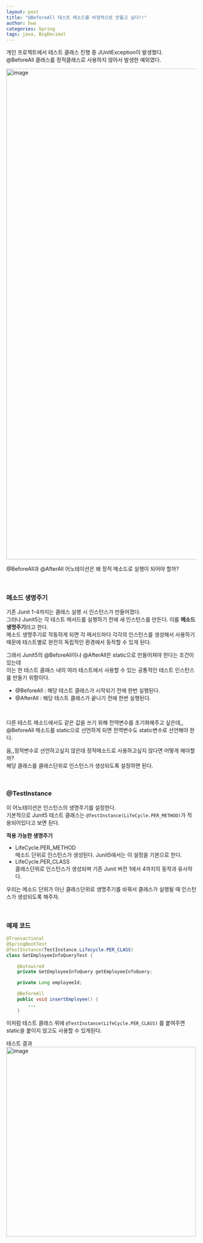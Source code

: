 ```yaml
---
layout: post
title: "@BeforeAll 테스트 메소드를 비정적으로 만들고 싶다!!"
author: hwa
categories: Spring
tags: java, BigDecimal
---
```



개인 프로젝트에서 테스트 클래스 진행 중 JUnitException이 발생했다.  
@BeforeAll 클래스를 정적클래스로 사용하지 않아서 발생한 예외였다.

<img width="1299" alt="image" src="https://user-images.githubusercontent.com/84762486/222952782-f9c6ee2a-a0b7-4e56-8aab-0b5026c2ce3b.png">

@BeforeAll과 @AfterAll 어노테이션은 왜 정적 메소드로 실행이 되어야 할까?

<br/>

### 메소드 생명주기

기존 Junit 1-4까지는 클래스 실행 시 인스턴스가 만들어졌다.  
그러나 Junit5는 각 테스트 메서드를 실행하기 전에 새 인스턴스를 만든다. 이를 **메소드 생명주기**라고 한다.  
메소드 생명주기로 작동하게 되면 각 메서드마다 각각의 인스턴스를 생성해서 사용하기 때문에 테스트별로 완전히 독립적인 환경에서 동작할 수 있게 된다.

그래서 Junit5의 @BeforeAll이나 @AfterAll은 static으로 만들어져야 한다는 조건이 있는데  
이는 한 테스트 클래스 내의 여러 테스트에서 사용할 수 있는 공통적인 테스트 인스턴스를 만들기 위함이다.

- @BeforeAll : 해당 테스트 클래스가 시작되기 전에 한번 실행된다.
- @AfterAll : 해당 테스트 클래스가 끝나기 전에 한번 실행된다.


<br/>

다른 테스트 메소드에서도 같은 값을 쓰기 위해 전역변수를 초기화해주고 싶은데,,  
@BeforeAll 메소드를 static으로 선언하게 되면 전역변수도 static변수로 선언해야 한다.

음,,정적변수로 선언하고싶지 않은데 정적메소드로 사용하고싶지 않다면 어떻게 해야할까?  
해당 클래스를 클래스단위로 인스턴스가 생성되도록 설정하면 된다.

<br/>

### @TestInstance

이 어노테이션은 인스턴스의 생명주기를 설정한다.  
기본적으로 Junit5 테스트 클래스는 `@TestInstance(LifeCycle.PER_METHOD)`가 적용되어있다고 보면 된다.


**적용 가능한 생명주기**
- LifeCycle.PER\_METHOD  
    메소드 단위로 인스턴스가 생성된다. Junit5에서는 이 설정을 기본으로 한다.
- LifeCycle.PER\_CLASS  
    클래스단위로 인스턴스가 생성되며 기존 Junit 버전 1에서 4까지의 동작과 유사하다.

우리는 메소드 단위가 아닌 클래스단위로 생명주기를 바꿔서 클래스가 실행될 때 인스턴스가 생성되도록 해주자.

<br/>

### 예제 코드  
``` java
@Transactional
@SpringBootTest
@TestInstance(TestInstance.Lifecycle.PER_CLASS)
class GetEmployeeInfoQueryTest {

    @Autowired
    private GetEmployeeInfoQuery getEmployeeInfoQuery;

    private Long employeeId;

    @BeforeAll
    public void insertEmployee() {
        ...
    }

```  

이처럼 테스트 클래스 위에 `@TestInstance(LifeCycle.PER_CLASS)` 를 붙여주면 static을 붙이지 않고도 사용할 수 있게된다.

테스트 결과  
<img width="502" alt="image" src="https://user-images.githubusercontent.com/84762486/222953061-65d1a623-e41b-4332-aaa3-37beecec6d16.png">
